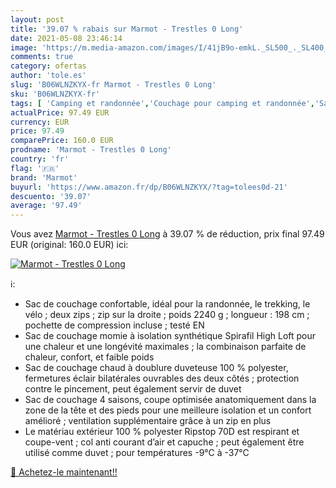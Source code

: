 ```yaml
---
layout: post
title: '39.07 % rabais sur Marmot - Trestles 0 Long'
date: 2021-05-08 23:46:14
image: 'https://m.media-amazon.com/images/I/41jB9o-emkL._SL500_._SL400_.jpg'
comments: true
category: ofertas
author: 'tole.es'
slug: 'B06WLNZKYX-fr Marmot - Trestles 0 Long'
sku: 'B06WLNZKYX-fr'
tags: [ 'Camping et randonnée','Couchage pour camping et randonnée','Sacs de couchage de camping et randonnée','Sacs de couchage sarcophage','Sports et Loisirs','Vêtements et équipement de loisirs de plein air','marmot', ]
actualPrice: 97.49 EUR
currency: EUR
price: 97.49
comparePrice: 160.0 EUR
prodname: 'Marmot - Trestles 0 Long'
country: 'fr'
flag: '🇫🇷'
brand: 'Marmot'
buyurl: 'https://www.amazon.fr/dp/B06WLNZKYX/?tag=tolees0d-21'
descuento: '39.07'
average: '97.49'
---
```


Vous avez [Marmot - Trestles 0 Long](https://www.amazon.fr/dp/B06WLNZKYX/?tag=tolees0d-21)  à  39.07 % de réduction, prix final  97.49 EUR (original: 160.0 EUR) ici:

[![Marmot - Trestles 0 Long](https://m.media-amazon.com/images/I/41jB9o-emkL._SL500_._SL400_.jpg)](https://www.amazon.fr/dp/B06WLNZKYX/?tag=tolees0d-21)

ℹ️:

- Sac de couchage confortable, idéal pour la randonnée, le trekking, le vélo ; deux zips ; zip sur la droite ; poids 2240 g ; longueur : 198 cm ; pochette de compression incluse ; testé EN
- Sac de couchage momie à isolation synthétique Spirafil High Loft pour une chaleur et une longévité maximales ; la combinaison parfaite de chaleur, confort, et faible poids
- Sac de couchage chaud à doublure duveteuse 100 % polyester, fermetures éclair bilatérales ouvrables des deux côtés ; protection contre le pincement, peut également servir de duvet
- Sac de couchage 4 saisons, coupe optimisée anatomiquement dans la zone de la tête et des pieds pour une meilleure isolation et un confort amélioré ; ventilation supplémentaire grâce à un zip en plus
- Le matériau extérieur 100 % polyester Ripstop 70D est respirant et coupe-vent ; col anti courant d’air et capuche ; peut également être utilisé comme duvet ; pour températures -9°C à -37°C

[🛒 Achetez-le maintenant!!](https://www.amazon.fr/dp/B06WLNZKYX/?tag=tolees0d-21)
